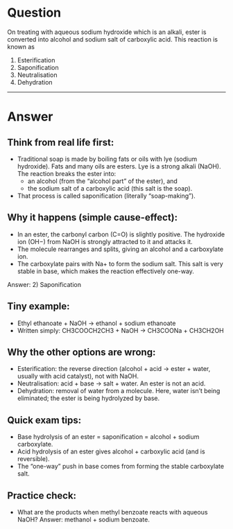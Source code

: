 # Question
On treating with aqueous sodium hydroxide which is an alkali, ester is converted into alcohol and sodium salt of carboxylic acid. This reaction is known as  
   1) Esterification  
   2) Saponification  
   3) Neutralisation  
   4) Dehydration

---
# Answer

## Think from real life first:
- Traditional soap is made by boiling fats or oils with lye (sodium hydroxide). Fats and many oils are esters. Lye is a strong alkali (NaOH). The reaction breaks the ester into:
  - an alcohol (from the “alcohol part” of the ester), and
  - the sodium salt of a carboxylic acid (this salt is the soap).
- That process is called saponification (literally “soap-making”).

## Why it happens (simple cause-effect):
- In an ester, the carbonyl carbon (C=O) is slightly positive. The hydroxide ion (OH−) from NaOH is strongly attracted to it and attacks it.
- The molecule rearranges and splits, giving an alcohol and a carboxylate ion.
- The carboxylate pairs with Na+ to form the sodium salt. This salt is very stable in base, which makes the reaction effectively one-way.

Answer: 2) Saponification

## Tiny example:
- Ethyl ethanoate + NaOH → ethanol + sodium ethanoate
- Written simply: CH3COOCH2CH3 + NaOH → CH3COONa + CH3CH2OH

## Why the other options are wrong:
- Esterification: the reverse direction (alcohol + acid → ester + water, usually with acid catalyst), not with NaOH.
- Neutralisation: acid + base → salt + water. An ester is not an acid.
- Dehydration: removal of water from a molecule. Here, water isn’t being eliminated; the ester is being hydrolyzed by base.

## Quick exam tips:
- Base hydrolysis of an ester = saponification = alcohol + sodium carboxylate.
- Acid hydrolysis of an ester gives alcohol + carboxylic acid (and is reversible).
- The “one-way” push in base comes from forming the stable carboxylate salt. 

## Practice check:
- What are the products when methyl benzoate reacts with aqueous NaOH? Answer: methanol + sodium benzoate.